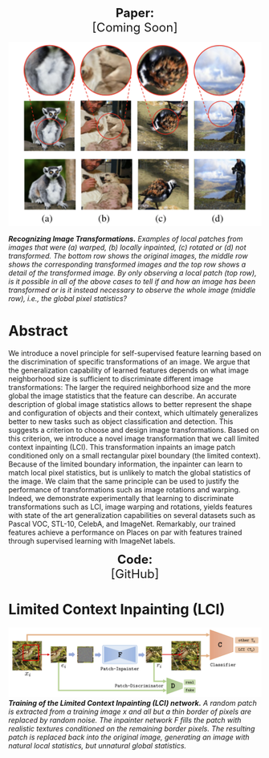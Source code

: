 <p align="center">
  <b style="font-size: 24px">Paper:</b><br>
  <a href="https://sjenni.github.io/LCI/" style="font-size: 24px; text-decoration: none">[Coming Soon]</a>
</p>



<p align="center">
    <img src="assets/Fig1.png" width="600">
</p>

***Recognizing Image Transformations.*** *Examples of local patches from images that were (a) warped, (b) locally inpainted,  (c) rotated or (d) not transformed.  The bottom row shows the original images, the middle row shows the corresponding transformed images and the top row shows a detail of the transformed image.  By only observing a local patch (top row), is it possible in all of the above cases to tell if and how an image has been transformed or is it instead necessary  to  observe  the  whole  image  (middle  row), i.e., the global pixel statistics?*



# Abstract

We introduce a novel principle for self-supervised feature learning based on the discrimination of specific transformations of an image. 
We argue that the generalization capability of learned features depends on what image neighborhood size is sufficient to discriminate different image transformations: The larger the required neighborhood size and the more global the image statistics that the feature can describe. An accurate description of global image statistics allows to better represent the shape and configuration of objects and their context, which ultimately generalizes better to new tasks such as object classification and detection.
This suggests a criterion to choose and design image transformations. 
Based on this criterion, we introduce a novel image transformation that we call limited context inpainting (LCI).
This transformation inpaints an image patch conditioned only on a small rectangular pixel boundary (the limited context). Because of the limited boundary information, the inpainter can learn to match local pixel statistics, but is unlikely to match the global statistics of the image.
We claim that the same principle can be used to justify the performance of transformations such as image rotations and warping.
Indeed, we demonstrate experimentally that learning to discriminate transformations such as LCI, image warping and rotations, yields features with state of the art generalization capabilities on several datasets such as Pascal VOC, STL-10, CelebA, and ImageNet. Remarkably, our trained features achieve a performance on Places on par with features trained through supervised learning with ImageNet labels.

<p align="center">
  <b style="font-size: 24px">Code:</b><br>
  <a href="https://github.com/sjenni/LCI" style="font-size: 24px; text-decoration: none">[GitHub]</a>
</p>


# Limited Context Inpainting (LCI)

![Model](assets/model_LCI.png)
***Training of the Limited Context Inpainting (LCI) network.*** *A random patch is extracted from a training image x and all but a thin border of pixels are replaced by random noise.  The inpainter network F fills the patch with realistic textures conditioned on the remaining border pixels. The resulting patch is replaced back into the original image, generating an image with natural local statistics, but unnatural global statistics.*


